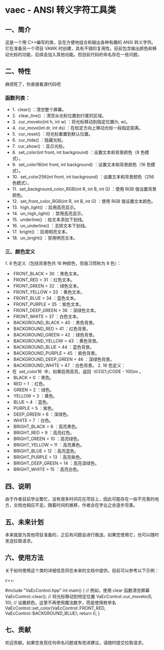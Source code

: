 # vaec - ANSI 转义字符工具类
 
## 一、简介
 
这是一个用 C++编写的类，旨在方便地组合和输出各种有趣的 ANSI 转义字符。它在准备另一个项目 VAWK 时创建，具有不错的复用性。目前包含输出颜色和移动光标的功能，后续会加入其他功能。但目前代码的命名存在一些问题。
 
## 二、特性
 
麻烦死了，你直接看源代码吧
 
### 函数列表：
 
- 1.  clear() ：清空整个屏幕。
- 2.  clear_line() ：清空从光标位置到行尾的区域。
- 3.  cur_moveto(int h, int w) ：将光标移动到指定位置(h, w)。
- 4.  cur_move(int dr, int ds) ：在给定方向上移动光标一段指定距离。
- 5.  cur_reset() ：将光标重置到默认位置。
- 6.  cur_hide() ：隐藏光标。
- 7.  cur_show() ：显示光标。
- 8.  set_color(int front, int background) ：设置文本和背景颜色（8 色模式）。
- 9.  set_color16(int front, int background) ：设置文本和背景颜色（16 色模式）。
- 10.  set_color256(int front, int background) ：设置文本和背景颜色（256 色模式）。
- 11.  set_background_color_RGB(int R, int B, int G) ：使用 RGB 值设置背景颜色。
- 12.  set_front_color_RGB(int R, int B, int G) ：使用 RGB 值设置文本颜色。
- 13.  high_light() ：启用高亮显示。
- 14.  un_high_light() ：禁用高亮显示。
- 15.  underline() ：给文本添加下划线。
- 16.  un_underline() ：去除文本下划线。
- 17.  bright() ：启用明亮文本。
- 18.  un_bright() ：禁用明亮文本。
 
### 三、颜色定义
 
1. 8 色定义（包括背景色共 16 种颜色，但我习惯称为 8 色）：
-  FRONT_BLACK = 30 ：黑色文本。
-  FRONT_RED = 31 ：红色文本。
-  FRONT_GREEN = 32 ：绿色文本。
-  FRONT_YELLOW = 33 ：黄色文本。
-  FRONT_BLUE = 34 ：蓝色文本。
-  FRONT_PURPLE = 35 ：紫色文本。
-  FRONT_DEEP_GREEN = 36 ：深绿色文本。
-  FRONT_WHITE = 37 ：白色文本。
-  BACKGROUND_BLACK = 40 ：黑色背景。
-  BACKGROUND_RED = 41 ：红色背景。
-  BACKGROUND_GREEN = 42 ：绿色背景。
-  BACKGROUND_YELLOW = 43 ：黄色背景。
-  BACKGROUND_BLUE = 44 ：蓝色背景。
-  BACKGROUND_PURPLE = 45 ：紫色背景。
-  BACKGROUND_DEEP_GREEN = 46 ：深绿色背景。
-  BACKGROUND_WHITE = 47 ：白色背景。
2. 16 色定义：
- 在  set_color16  中，如果启用高亮，返回  \033[1;(CODE - 100)m 。
-  BLACK = 0 ：黑色。
-  RED = 1 ：红色。
-  GREEN = 2 ：绿色。
-  YELLOW = 3 ：黄色。
-  BLUE = 4 ：蓝色。
-  PURPLE = 5 ：紫色。
-  DEEP_GREEN = 6 ：深绿色。
-  WHITE = 7 ：白色。
-  BRIGHT_BLACK = 8 ：高亮黑色。
-  BRIGHT_RED = 9 ：高亮红色。
-  BRIGHT_GREEN = 10 ：高亮绿色。
-  BRIGHT_YELLOW = 11 ：高亮黄色。
-  BRIGHT_BLUE = 12 ：高亮蓝色。
-  BRIGHT_PURPLE = 13 ：高亮紫色。
-  BRIGHT_DEEP_GREEN = 14 ：高亮深绿色。
-  BRIGHT_WHITE = 15 ：高亮白色。
 
## 四、说明
 
由于作者目前学业繁忙，没有很多时间花在项目上，因此可能存在一些不完善的地方，文档也相应不足。随着时间的推移，作者会在学业之余逐步完善。
 
## 五、未来计划
 
本来就是为其他项目准备的，之后有问题会进行推送。如果您使用它，也可以随时发送拉取请求。
 
## 六、使用方法
 
关于如何使用这个类的详细信息将在未来的文档中提供。目前可以参考以下示例：

c++:

#include "VaEcControl.hpp"
int main() {
    // 例如，使用 clear 函数清空屏幕
    VaEcControl::clear();
    // 将光标移动到特定位置
    VaEcControl::cur_moveto(5, 10);
    // 设置颜色，这里不再使用魔法数字，而是使用枚举名
    VaEcControl::set_color(VaEcControl::FRONT_RED, VaEcControl::BACKGROUND_BLUE);
    return 0;
}

## 七、贡献
 
欢迎贡献。如果您发现任何命名问题或有改进建议，请随时提交拉取请求。
